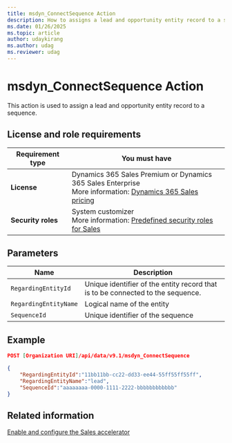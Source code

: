 ```yaml
---
title: msdyn_ConnectSequence Action
description: How to assigns a lead and opportunity entity record to a sequence.
ms.date: 01/26/2025 
ms.topic: article
author: udaykirang
ms.author: udag
ms.reviewer: udag
---
```


# msdyn_ConnectSequence Action

This action is used to assign a lead and opportunity entity record to a sequence.

## License and role requirements

| Requirement type | You must have |  
|-----------------------|---------|
| **License** | Dynamics 365 Sales Premium or Dynamics 365 Sales Enterprise  <br>More information: [Dynamics 365 Sales pricing](https://dynamics.microsoft.com/sales/pricing/) |
| **Security roles** | System customizer <br>  More information: [Predefined security roles for Sales](../../../security-roles-for-sales.md)|

## Parameters

|Name |Description |
|-----|-----|
|`RegardingEntityId`|Unique identifier of the entity record that is to be connected to the sequence.|
|`RegardingEntityName`|Logical name of the entity|
|`SequenceId`|Unique identifier of the sequence|

## Example

```json
POST [Organization URI]/api/data/v9.1/msdyn_ConnectSequence

{
    "RegardingEntityId":"11bb11bb-cc22-dd33-ee44-55ff55ff55ff",
    "RegardingEntityName":"lead",
    "SequenceId":"aaaaaaaa-0000-1111-2222-bbbbbbbbbbbb"
}
```

## Related information

[Enable and configure the Sales accelerator](../../../enable-configure-sales-accelerator.md)
